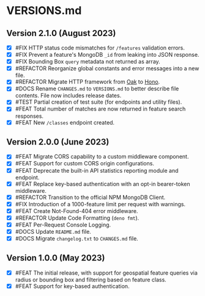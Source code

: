 # VERSIONS.md

## Version 2.1.0 (August 2023)
- [X] #FIX HTTP status code mismatches for `/features` validation errors.
- [X] #FIX Prevent a feature's MongoDB `_id` from leaking into JSON response.
- [X] #FIX Bounding Box `query` metadata not returned as array.
- [X] #REFACTOR Reorganize global constants and error messages into a new file.
- [X] #REFACTOR Migrate HTTP framework from [Oak](https://oakserver.github.io/oak) to [Hono](https://honojs.dev).
- [X] #DOCS Rename `CHANGES.md` to `VERSIONS.md` to better describe file contents. File now includes release dates.
- [X] #TEST Partial creation of test suite (for endpoints and utility files).
- [X] #FEAT Total number of matches are now returned in feature search responses.
- [X] #FEAT New `/classes` endpoint created.

## Version 2.0.0 (June 2023)
- [x] #FEAT Migrate CORS capability to a custom middleware component.
- [x] #FEAT Support for custom CORS origin configurations.
- [x] #FEAT Deprecate the built-in API statistics reporting module and endpoint.
- [x] #FEAT Replace key-based authentication with an opt-in bearer-token middleware.
- [x] #REFACTOR Transition to the official NPM MongoDB Client.
- [x] #FIX Introduction of a 1000-feature limit per request with warnings.
- [x] #FEAT Create Not-Found-404 error middleware.
- [x] #REFACTOR Update Code Formatting (`deno fmt`).
- [x] #FEAT Per-Request Console Logging.
- [x] #DOCS Update `README.md` file.
- [x] #DOCS Migrate `changelog.txt` to `CHANGES.md` file.

## Version 1.0.0 (May 2023)
- [x] #FEAT The initial release, with support for geospatial feature queries via radius or bounding box and filtering based on feature class.
- [x] #FEAT Support for key-based authentication.
